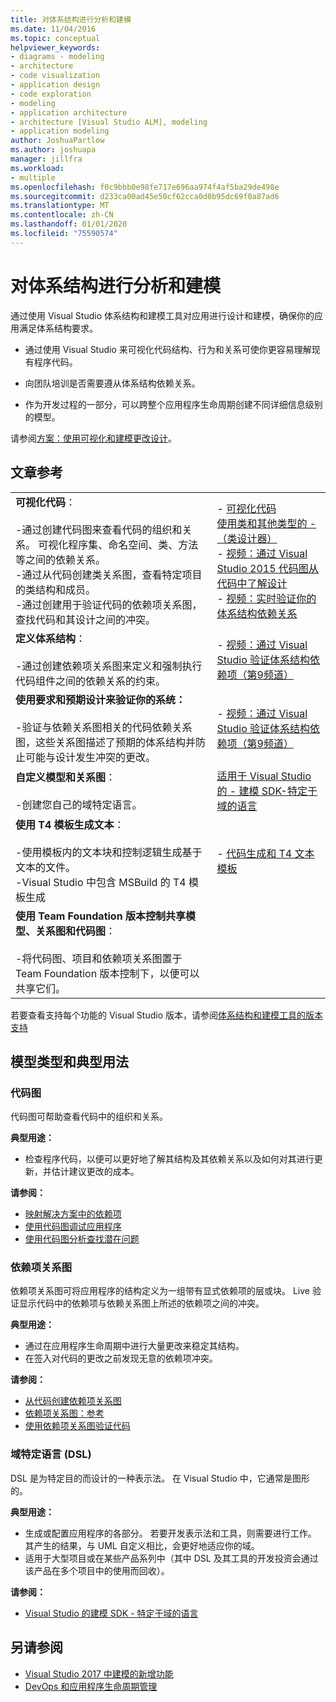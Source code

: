 ```yaml
---
title: 对体系结构进行分析和建模
ms.date: 11/04/2016
ms.topic: conceptual
helpviewer_keywords:
- diagrams - modeling
- architecture
- code visualization
- application design
- code exploration
- modeling
- application architecture
- architecture [Visual Studio ALM], modeling
- application modeling
author: JoshuaPartlow
ms.author: joshuapa
manager: jillfra
ms.workload:
- multiple
ms.openlocfilehash: f0c9bbb0e98fe717e696aa974f4af5ba29de498e
ms.sourcegitcommit: d233ca00ad45e50cf62cca0d0b95dc69f0a87ad6
ms.translationtype: MT
ms.contentlocale: zh-CN
ms.lasthandoff: 01/01/2020
ms.locfileid: "75590574"
---
```

# <a name="analyze-and-model-your-architecture"></a>对体系结构进行分析和建模

通过使用 Visual Studio 体系结构和建模工具对应用进行设计和建模，确保你的应用满足体系结构要求。

* 通过使用 Visual Studio 来可视化代码结构、行为和关系可使你更容易理解现有程序代码。

* 向团队培训是否需要遵从体系结构依赖关系。

* 作为开发过程的一部分，可以跨整个应用程序生命周期创建不同详细信息级别的模型。

请参阅[方案：使用可视化和建模更改设计](../modeling/scenario-change-your-design-using-visualization-and-modeling.md)。

## <a name="article-reference"></a>文章参考

|||
|-|-|
|**可视化代码**：<br /><br />-通过创建代码图来查看代码的组织和关系。 可视化程序集、命名空间、类、方法等之间的依赖关系。<br />-通过从代码创建类关系图，查看特定项目的类结构和成员。<br />-通过创建用于验证代码的依赖项关系图，查找代码和其设计之间的冲突。|- [可视化代码](../modeling/visualize-code.md)<br />[使用类和其他类型的 - （类设计器）](../ide/class-designer/designing-and-viewing-classes-and-types.md)<br />- [视频：通过 Visual Studio 2015 代码图从代码中了解设计](https://channel9.msdn.com/Events/Visual-Studio/Connect-event-2015/502)<br />- [视频：实时验证你的体系结构依赖关系](https://sec.ch9.ms/sessions/69613110-c334-4f25-bb36-08e5a93456b5/170ValidateArchitectureDependenciesWithVisualStudio.mp4)|
|**定义体系结构**：<br /><br />-通过创建依赖项关系图来定义和强制执行代码组件之间的依赖关系的约束。|- [视频：通过 Visual Studio 验证体系结构依赖项（第9频道）](https://channel9.msdn.com/Events/Connect/2016/170)|
|**使用要求和预期设计来验证你的系统：**<br /><br />-验证与依赖关系图相关的代码依赖关系图，这些关系图描述了预期的体系结构并防止可能与设计发生冲突的更改。|- [视频：通过 Visual Studio 验证体系结构依赖项（第9频道）](https://channel9.msdn.com/Events/Connect/2016/170)|
|**自定义模型和关系图**：<br /><br />-创建您自己的域特定语言。|[适用于 Visual Studio 的 - 建模 SDK-特定于域的语言](../modeling/modeling-sdk-for-visual-studio-domain-specific-languages.md)|
|**使用 T4 模板生成文本**：<br /><br />-使用模板内的文本块和控制逻辑生成基于文本的文件。<br /> -Visual Studio 中包含 MSBuild 的 T4 模板生成|- [代码生成和 T4 文本模板](../modeling/code-generation-and-t4-text-templates.md)|
|**使用 Team Foundation 版本控制共享模型、关系图和代码图**：<br /><br />-将代码图、项目和依赖项关系图置于 Team Foundation 版本控制下，以便可以共享它们。| |

若要查看支持每个功能的 Visual Studio 版本，请参阅[体系结构和建模工具的版本支持](../modeling/what-s-new-for-design-in-visual-studio.md#VersionSupport)

## <a name="types-of-models-and-typical-uses"></a>模型类型和典型用法

### <a name="code-maps"></a>代码图

代码图可帮助查看代码中的组织和关系。

**典型用途：**

- 检查程序代码，以便可以更好地了解其结构及其依赖关系以及如何对其进行更新，并估计建议更改的成本。

**请参阅：**

- [映射解决方案中的依赖项](../modeling/map-dependencies-across-your-solutions.md)
- [使用代码图调试应用程序](../modeling/use-code-maps-to-debug-your-applications.md)
- [使用代码图分析查找潜在问题](../modeling/find-potential-problems-using-code-map-analyzers.md)

### <a name="dependency-diagrams"></a>依赖项关系图

依赖项关系图可将应用程序的结构定义为一组带有显式依赖项的层或块。 Live 验证显示代码中的依赖项与依赖关系图上所述的依赖项之间的冲突。

**典型用途：**

- 通过在应用程序生命周期中进行大量更改来稳定其结构。
- 在签入对代码的更改之前发现无意的依赖项冲突。

**请参阅：**

- [从代码创建依赖项关系图](../modeling/create-layer-diagrams-from-your-code.md)
- [依赖项关系图：参考](../modeling/layer-diagrams-reference.md)
- [使用依赖项关系图验证代码](../modeling/validate-code-with-layer-diagrams.md)

### <a name="domain-specific-language-dsl"></a>域特定语言 (DSL)

DSL 是为特定目的而设计的一种表示法。 在 Visual Studio 中，它通常是图形的。

**典型用途：**

- 生成或配置应用程序的各部分。 若要开发表示法和工具，则需要进行工作。 其产生的结果，与 UML 自定义相比，会更好地适应你的域。
- 适用于大型项目或在某些产品系列中（其中 DSL 及其工具的开发投资会通过该产品在多个项目中的使用而回收）。

**请参阅：**

- [Visual Studio 的建模 SDK - 特定于域的语言](../modeling/modeling-sdk-for-visual-studio-domain-specific-languages.md)

## <a name="see-also"></a>另请参阅

- [Visual Studio 2017 中建模的新增功能](../modeling/what-s-new-for-design-in-visual-studio.md)
- [DevOps 和应用程序生命周期管理](/azure/devops/user-guide/devops-alm-overview)
